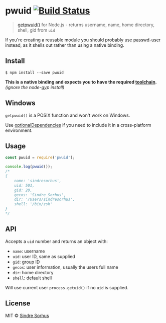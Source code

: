 # pwuid [![Build Status](https://travis-ci.org/sindresorhus/pwuid.svg?branch=master)](https://travis-ci.org/sindresorhus/pwuid)

> [getpwuid()](http://man7.org/linux/man-pages/man3/getpwnam.3.html) for Node.js - returns username, name, home directory, shell, gid from `uid`

If you're creating a reusable module you should probably use [passwd-user](https://github.com/sindresorhus/passwd-user) instead, as it shells out rather than using a native binding.


## Install

```
$ npm install --save pwuid
```

**This is a native binding and expects you to have the required [toolchain](https://github.com/nodejs/node-gyp#installation).** *(ignore the node-gyp install)*


## Windows

`getpwuid()` is a POSIX function and won't work on Windows.

Use [optionalDependencies](https://npmjs.org/doc/json.html#optionalDependencies) if you need to include it in a cross-platform environment.


## Usage

```js
const pwuid = require('pwuid');

console.log(pwuid());
/*
{
	name: 'sindresorhus',
	uid: 501,
	gid: 20,
	gecos: 'Sindre Sorhus',
	dir: '/Users/sindresorhus',
	shell: '/bin/zsh'
}
*/
```


## API

Accepts a `uid` number and returns an object with:

- `name`: username
- `uid`: user ID, same as supplied
- `gid`: group ID
- `gecos`: user information, usually the users full name
- `dir`: home directory
- `shell`: default shell

Will use current user `process.getuid()` if no `uid` is supplied.


## License

MIT © [Sindre Sorhus](http://sindresorhus.com)
